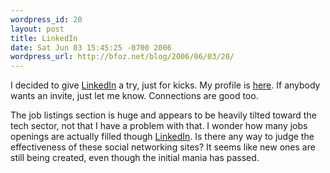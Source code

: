 ```yaml
---
wordpress_id: 20
layout: post
title: LinkedIn
date: Sat Jun 03 15:45:25 -0700 2006
wordpress_url: http://bfoz.net/blog/2006/06/03/20/
---
```

I decided to give [LinkedIn](http://www.linkedin.com/) a try, just for kicks. My profile is [here](http://www.linkedin.com/in/bfosdick). If anybody wants an invite, just let me know. Connections are good too.

The job listings section is huge and appears to be heavily tilted toward the tech sector, not that I have a problem with that. I wonder how many jobs openings are actually filled though [LinkedIn](http://www.linkedin.com/). Is there any way to judge the effectiveness of these social networking sites? It seems like new ones are still being created, even though the initial mania has passed.
